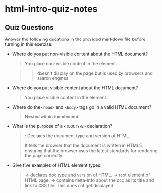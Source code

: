 # html-intro-quiz-notes

## Quiz Questions

Answer the following questions in the provided markdown file before turning in this exercise:

- Where do you put non-visible content about the HTML document?

  > You place non-visible content in the <head> element.

  > >  <head> doesn't display on the page but is used by browsers and search engines.

- Where do you put visible content about the HTML document?

  > You place visible content in the <body> element.

- Where do the `<head>` and `<body>` tags go in a valid HTML document?

  > Nested within the <html> element.

- What is the purpose of a `<!DOCTYPE>` declaration?

  > <!DOCTYPE html>: Declares the document type and version of HTML.
  >
  > It tells the browser that the document is written in HTML5,
  > ensuring that the browser uses the latest standards for rendering the page correctly.

- Give five examples of HTML element types.

  > <!DOCTYPE html> ->  declares doc type and version of HTML.
  > <html>  ->  root element of HTML page.
  > <head>  ->  contains meta-info about the doc as its title and link to CSS file. This does not get displayed
  > <title> ->  specifies a title for the doc in the browser's title bar or tab.
  > <body>  ->  displays visible content on the page such as: text, images, links, tables, and lists.

- What is the purpose of HTML attributes?

  > Attributes contain additional info and or functions for elements, usually in name/value pairs.

- Give an example of an HTML entity (escape character).
  > copyright &copy;
  >
  > > starts with & and end with ;.

## Notes
